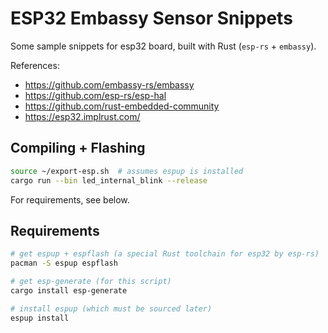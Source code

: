 # ESP32 Embassy Sensor Snippets

Some sample snippets for esp32 board, built with Rust (`esp-rs` + `embassy`).

References:
- https://github.com/embassy-rs/embassy
- https://github.com/esp-rs/esp-hal
- https://github.com/rust-embedded-community
- https://esp32.implrust.com/

## Compiling + Flashing

```sh
source ~/export-esp.sh  # assumes espup is installed
cargo run --bin led_internal_blink --release
```

For requirements, see below.

## Requirements

```sh
# get espup + espflash (a special Rust toolchain for esp32 by esp-rs)
pacman -S espup espflash

# get esp-generate (for this script)
cargo install esp-generate

# install espup (which must be sourced later)
espup install
```
